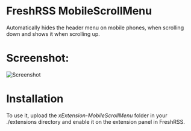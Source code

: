 # FreshRSS MobileScrollMenu
Automatically hides the header menu on mobile phones, when scrolling down and shows it when scrolling up.

# Screenshot:
![Screenshot](https://raw.githubusercontent.com/oyox/FreshRSS-extensions/blob/master/mobilescrollmenu.gif)

# Installation
To use it, upload the *xExtension-MobileScrollMenu* folder in your ./extensions directory and enable it on the extension panel in FreshRSS.